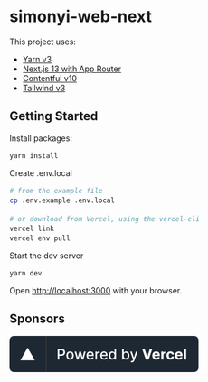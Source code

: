 # simonyi-web-next

This project uses:

- [Yarn v3](https://yarnpkg.com/getting-started/install)
- [Next.js 13 with App Router](https://nextjs.org/docs/app)
- [Contentful v10](https://github.com/contentful/contentful.js)
- [Tailwind v3](https://tailwindcss.com/)

## Getting Started

Install packages:

```bash
yarn install
```

Create .env.local

```bash
# from the example file
cp .env.example .env.local

# or download from Vercel, using the vercel-cli
vercel link
vercel env pull
```

Start the dev server

```bash
yarn dev
```

Open [http://localhost:3000](http://localhost:3000) with your browser.

## Sponsors

[![Powered by Vercel](public/vercel.svg 'Powered by Vercel')](https://vercel.com?utm_source=kir-dev&utm_campaign=oss)
